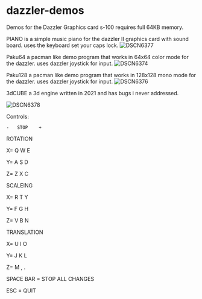 # dazzler-demos
Demos for the Dazzler Graphics card s-100 requires full 64KB memory.

PIANO is a simple music piano for the dazzler II graphics card with sound board. 
uses the keyboard set your caps lock.
![DSCN6377](https://github.com/user-attachments/assets/2a19aa70-50e3-4426-a6df-ccf911c251b7)


Paku64 a pacman like demo program that works in 64x64 color mode for the dazzler. uses dazzler joystick for input.
![DSCN6374](https://github.com/user-attachments/assets/17534cd6-5281-4227-ba2d-7c83a974e4d4)

Paku128 a pacman like demo program that works in 128x128 mono mode for the dazzler. uses dazzler joystick for input.
![DSCN6376](https://github.com/user-attachments/assets/3e9f7ad0-e28f-4449-821d-7123282c84f3)

3dCUBE a 3d engine written in 2021 and has bugs i never addressed.

![DSCN6378](https://github.com/user-attachments/assets/86aeba64-9b28-4208-9b36-0629e9c331ae)

Controls:

	-	STOP	+

 ROTATION

X=		Q	W	E

Y=		A	S	D

Z=		Z	X	C

 SCALEING

X=		R	T	Y

Y=		F	G	H

Z=		V	B	N

 TRANSLATION

X=		U	I	O

Y=		J	K	L

Z=		M	,	.

SPACE BAR	=	STOP ALL CHANGES

ESC		=	QUIT
